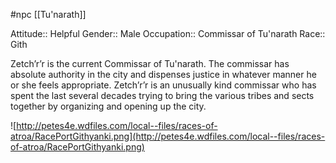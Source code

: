 #npc [[Tu'narath]]

Attitude:: Helpful
Gender:: Male
Occupation:: Commissar of Tu'narath
Race:: Gith

Zetch’r’r is the current Commissar of Tu'narath.  The commissar has absolute authority in the city and dispenses justice in whatever manner he or she feels appropriate. Zetch’r’r is an unusually kind commissar who has spent the last several decades trying to bring the various tribes and sects together by organizing and opening up the city.

![http://petes4e.wdfiles.com/local--files/races-of-atroa/RacePortGithyanki.png](http://petes4e.wdfiles.com/local--files/races-of-atroa/RacePortGithyanki.png)